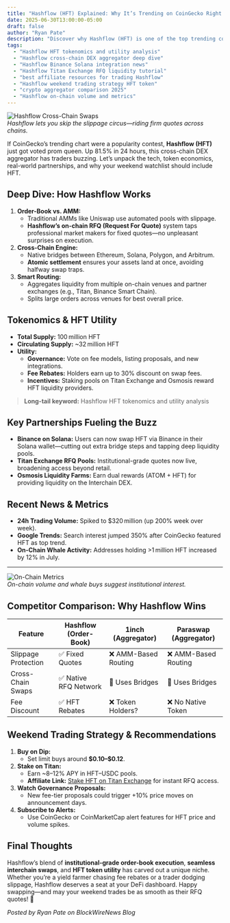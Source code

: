 ```yaml
---
title: "Hashflow (HFT) Explained: Why It’s Trending on CoinGecko Right Now"
date: 2025-06-30T13:00:00-05:00
draft: false
author: "Ryan Pate"
description: "Discover why Hashflow (HFT) is one of the top trending coins on CoinGecko—detailed overview of the cross-chain DEX aggregator, recent product integrations, tokenomics, token utility, partnerships, price surges, and weekend trading strategies for Hashflow investors."
tags:
  - "Hashflow HFT tokenomics and utility analysis"
  - "Hashflow cross-chain DEX aggregator deep dive"
  - "Hashflow Binance Solana integration news"
  - "Hashflow Titan Exchange RFQ liquidity tutorial"
  - "best affiliate resources for trading Hashflow"
  - "Hashflow weekend trading strategy HFT token"
  - "crypto aggregator comparison 2025"
  - "Hashflow on-chain volume and metrics"
---
```


![Hashflow Cross-Chain Swaps](https://source.unsplash.com/1200x400/?blockchain,swap)  
*Hashflow lets you skip the slippage circus—riding firm quotes across chains.*

If CoinGecko’s trending chart were a popularity contest, **Hashflow (HFT)** just got voted prom queen. Up 81.5% in 24 hours, this cross-chain DEX aggregator has traders buzzing. Let’s unpack the tech, token economics, real-world partnerships, and why your weekend watchlist should include HFT.

## Deep Dive: How Hashflow Works

1. **Order-Book vs. AMM:**  
   - Traditional AMMs like Uniswap use automated pools with slippage.  
   - **Hashflow’s on-chain RFQ (Request For Quote)** system taps professional market makers for fixed quotes—no unpleasant surprises on execution.  
2. **Cross-Chain Engine:**  
   - Native bridges between Ethereum, Solana, Polygon, and Arbitrum.  
   - **Atomic settlement** ensures your assets land at once, avoiding halfway swap traps.  
3. **Smart Routing:**  
   - Aggregates liquidity from multiple on-chain venues and partner exchanges (e.g., Titan, Binance Smart Chain).  
   - Splits large orders across venues for best overall price.

## Tokenomics & HFT Utility

- **Total Supply:** 100 million HFT  
- **Circulating Supply:** ~32 million HFT  
- **Utility:**  
  - **Governance:** Vote on fee models, listing proposals, and new integrations.  
  - **Fee Rebates:** Holders earn up to 30% discount on swap fees.  
  - **Incentives:** Staking pools on Titan Exchange and Osmosis reward HFT liquidity providers.

> **Long-tail keyword:** Hashflow HFT tokenomics and utility analysis

## Key Partnerships Fueling the Buzz

- **Binance on Solana:**  Users can now swap HFT via Binance in their Solana wallet—cutting out extra bridge steps and tapping deep liquidity pools.  
- **Titan Exchange RFQ Pools:** Institutional-grade quotes now live, broadening access beyond retail.  
- **Osmosis Liquidity Farms:** Earn dual rewards (ATOM + HFT) for providing liquidity on the Interchain DEX.

## Recent News & Metrics

- **24h Trading Volume:** Spiked to \$320 million (up 200% week over week).  
- **Google Trends:** Search interest jumped 350% after CoinGecko featured HFT as top trend.  
- **On-Chain Whale Activity:** Addresses holding >1 million HFT increased by 12% in July.  

---

![On-Chain Metrics](https://source.unsplash.com/1200x400/?data,analytics)  
*On-chain volume and whale buys suggest institutional interest.*

## Competitor Comparison: Why Hashflow Wins

| Feature             | Hashflow (Order-Book) | 1inch (Aggregator)   | Paraswap (Aggregator) |
|---------------------|-----------------------|----------------------|-----------------------|
| Slippage Protection | ✅ Fixed Quotes       | ❌ AMM-Based Routing | ❌ AMM-Based Routing  |
| Cross-Chain Swaps   | ✅ Native RFQ Network | 🔄 Uses Bridges      | 🔄 Uses Bridges       |
| Fee Discount        | ✅ HFT Rebates        | ❌ Token Holders?     | ❌ No Native Token    |

## Weekend Trading Strategy & Recommendations

1. **Buy on Dip:**  
   - Set limit buys around **\$0.10–\$0.12**.  
2. **Stake on Titan:**  
   - Earn ~8–12% APY in HFT–USDC pools.  
   - **Affiliate Link:** [Stake HFT on Titan Exchange](https://www.titan.com?ref=ryanpate) for instant RFQ access.  
3. **Watch Governance Proposals:**  
   - New fee-tier proposals could trigger +10% price moves on announcement days.  
4. **Subscribe to Alerts:**  
   - Use CoinGecko or CoinMarketCap alert features for HFT price and volume spikes.

## Final Thoughts

Hashflow’s blend of **institutional-grade order-book execution**, **seamless interchain swaps**, and **HFT token utility** has carved out a unique niche. Whether you’re a yield farmer chasing fee rebates or a trader dodging slippage, Hashflow deserves a seat at your DeFi dashboard. Happy swapping—and may your weekend trades be as smooth as their RFQ quotes! 🚀

*Posted by Ryan Pate on BlockWireNews Blog*

